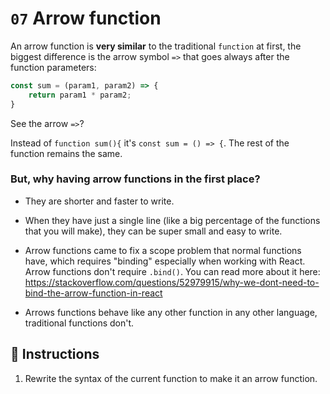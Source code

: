 # `07` Arrow function

An arrow function is **very similar** to the traditional `function` at first, the biggest difference is the arrow symbol `=>` that goes always after the function parameters:

```js
const sum = (param1, param2) => {
    return param1 * param2;
}
```

See the arrow `=>`? 

Instead of `function sum(){` it's `const sum = () => {`. The rest of the function remains the same.

### But, why having arrow functions in the first place?

- They are shorter and faster to write.

- When they have just a single line (like a big percentage of the functions that you will make), they can be super small and easy to write. 

- Arrow functions came to fix a scope problem that normal functions have, which requires "binding" especially when working with React. Arrow functions don't require `.bind()`. You can read more about it here: https://stackoverflow.com/questions/52979915/why-we-dont-need-to-bind-the-arrow-function-in-react  

 - Arrows functions behave like any other function in any other language, traditional functions don't.
 
## 📝 Instructions

1. Rewrite the syntax of the current function to make it an arrow function.
